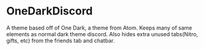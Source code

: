 # OneDarkDiscord
 A theme based off of One Dark, a theme from Atom. Keeps many of same elements as normal dark theme discord. Also hides extra unused tabs(Nitro, gifts, etc) from the friends tab and chatbar.
